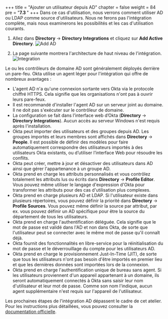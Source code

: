 +++
title = "Ajouter un utilisateur depuis AD"
chapter = false
weight = 84
pre = "<b>7.3 </b>"
+++
Dans ce cas d'utilisation, nous verrons comment utiliser AD ou LDAP comme source d'utilisateurs. Nous ne ferons pas l'intégration complète, mais nous examinerons les possibilités et les cas d'utilisation courants.

1. Allez dans **Directory** -> **Directory Integrations** et cliquez sur **Add Active Directory**.
![Add AD](/images/710_add_active_directory.png)

2. La page suivante montrera l'architecture de haut niveau de l'intégration.
![Integration](/images/713_integration_short.png)

Le ou les contrôleurs de domaine AD sont généralement déployés derrière un pare-feu. Okta utilise un agent léger pour l'intégration qui offre de nombreux avantages :
- L'agent AD n'a qu'une connexion sortante vers Okta via le protocole chiffré HTTPS. Cela signifie que les organisations n'ont pas à ouvrir leurs pare-feux.
- Il est recommandé d'installer l'agent AD sur un serveur joint au domaine. Il ne doit pas s'exécuter sur le contrôleur de domaine.
- La configuration se fait dans l’interface web d’Okta (**Directory** -> **Directory Integrations**). Aucun accès au serveur Windows n'est requis après l'installation.
- Okta peut importer des utilisateurs et des groupes depuis AD. Les groupes importés et leurs membres sont affichés dans **Directory** -> **People**. Il est possible de définir des modèles pour faire automatiquement correspondre des utilisateurs importés à des utilisateurs Okta existants, ou d’utiliser l’interface Web pour résoudre les conflits.
- Okta peut créer, mettre à jour et désactiver des utilisateurs dans AD ainsi que gérer l'appartenance à un groupe AD.
- Okta prend en charge les attributs personnalisés et vous contrôlez totalement les attributs lus ou écrits dans **Directory** -> **Profile Editor**. Vous pouvez même utiliser le langage d'expression d'Okta pour transformer les attributs pour des cas d'utilisation plus complexes.
- Okta prend en charge plusieurs AD et LDAP. Si l'utilisateur existe dans plusieurs répertoires, vous pouvez définir la priorité dans **Directory** -> **Profile Sources**. Vous pouvez même définir la source par attribut, par ex. vous pouvez définir un AD spécifique pour être la source du département de tous les utilisateurs.
- Okta prend en charge l'authentification déléguée. Cela signifie que le mot de passe est validé dans l'AD et non dans Okta, de sorte que l'utilisateur peut se connecter avec le même mot de passe qu'il connaît déjà.
- Okta fournit des fonctionnalités en libre-service pour la réinitialisation du mot de passe et le déverrouillage du compte pour les utilisateurs AD.
- Okta prend en charge le provisionnement Just-In-Time (JIT), de sorte que tous les utilisateurs n'ont pas besoin d'être importés en premier lieu et que les dernières données sont importées lors de la connexion.
- Okta prend en charge l'authentification unique de bureau sans agent. Si les utilisateurs proviennent d'un appareil appartenant à un domaine, ils seront automatiquement connectés à Okta sans saisir leur nom d'utilisateur et leur mot de passe. Comme son nom l'indique, aucun agent supplémentaire n'est requis sur l'appareil de l'utilisateur.

Les prochaines étapes de l'intégration AD dépassent le cadre de cet atelier. Pour les instructions plus détaillées, vous pouvez consulter la [documentation officielle](https://help.okta.com/oie/en-us/Content/Topics/Directory/ad-agent-workflow.htm).
